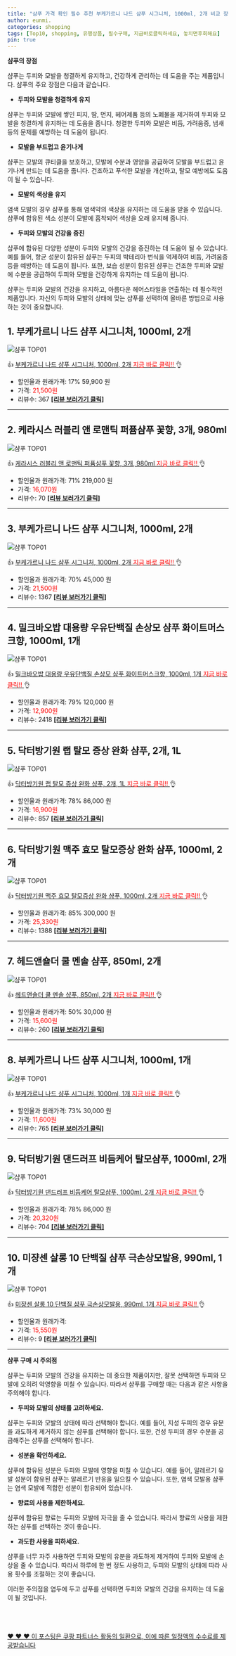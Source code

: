```yaml
---
title: "샴푸 가격 확인 필수 추천 부케가르니 나드 샴푸 시그니처, 1000ml, 2개 비교 장점 구매가이드"
author: eunmi.
categories: shopping
tags: [Top10, shopping, 유행상품, 필수구매, 지금바로클릭하세요, 놓치면후회해요]
pin: true
---
```

**샴푸의 장점**

샴푸는 두피와 모발을 청결하게 유지하고, 건강하게 관리하는 데 도움을 주는 제품입니다. 샴푸의 주요 장점은 다음과 같습니다.

* **두피와 모발을 청결하게 유지**

샴푸는 두피와 모발에 쌓인 피지, 땀, 먼지, 헤어제품 등의 노폐물을 제거하여 두피와 모발을 청결하게 유지하는 데 도움을 줍니다. 청결한 두피와 모발은 비듬, 가려움증, 냄새 등의 문제를 예방하는 데 도움이 됩니다.

* **모발을 부드럽고 윤기나게**

샴푸는 모발의 큐티클을 보호하고, 모발에 수분과 영양을 공급하여 모발을 부드럽고 윤기나게 만드는 데 도움을 줍니다. 건조하고 푸석한 모발을 개선하고, 탈모 예방에도 도움이 될 수 있습니다.

* **모발의 색상을 유지**

염색 모발의 경우 샴푸를 통해 염색약의 색상을 유지하는 데 도움을 받을 수 있습니다. 샴푸에 함유된 색소 성분이 모발에 흡착되어 색상을 오래 유지해 줍니다.

* **두피와 모발의 건강을 증진**

샴푸에 함유된 다양한 성분이 두피와 모발의 건강을 증진하는 데 도움이 될 수 있습니다. 예를 들어, 항균 성분이 함유된 샴푸는 두피의 박테리아 번식을 억제하여 비듬, 가려움증 등을 예방하는 데 도움이 됩니다. 또한, 보습 성분이 함유된 샴푸는 건조한 두피와 모발에 수분을 공급하여 두피와 모발을 건강하게 유지하는 데 도움이 됩니다.

샴푸는 두피와 모발의 건강을 유지하고, 아름다운 헤어스타일을 연출하는 데 필수적인 제품입니다. 자신의 두피와 모발의 상태에 맞는 샴푸를 선택하여 올바른 방법으로 사용하는 것이 중요합니다.

   

## 1. 부케가르니 나드 샴푸 시그니처, 1000ml, 2개

![샴푸 TOP01](https://thumbnail8.coupangcdn.com/thumbnails/remote/230x230ex/image/retail/images/2414591403012493-36bddce4-9c59-4e2d-8b89-52f7edb1c9d9.jpg)


👍 [부케가르니 나드 샴푸 시그니처, 1000ml, 2개 <font color=red> 지금 바로 클릭!! </font> ](https://link.coupang.com/re/AFFSDP?lptag=AF3617701&subid=GithubCoopas&pageKey=5832178307&traceid=V0-153&itemId=19705861480&vendorItemId=4428105221) 👌 


- 할인율과 원래가격: 17%  59,900   원
- 가격: <span style='color:red'>21,500원</span>
- 리뷰수: 367  [**[리뷰 보러가기 클릭]**](https://link.coupang.com/re/AFFSDP?lptag=AF3617701&subid=GithubCoopas&pageKey=5832178307&traceid=V0-153&itemId=19705861480&vendorItemId=4428105221)

---


   

## 2. 케라시스 러블리 앤 로맨틱 퍼퓸샴푸 꽃향, 3개, 980ml

![샴푸 TOP01](https://thumbnail7.coupangcdn.com/thumbnails/remote/230x230ex/image/retail/images/552289089724582-9f2fc0aa-e9af-4071-98e2-2a0581e1a665.jpg)


👍 [케라시스 러블리 앤 로맨틱 퍼퓸샴푸 꽃향, 3개, 980ml <font color=red> 지금 바로 클릭!! </font> ](https://link.coupang.com/re/AFFSDP?lptag=AF3617701&subid=GithubCoopas&pageKey=7151994731&traceid=V0-153&itemId=18626823963&vendorItemId=70408875361) 👌 


- 할인율과 원래가격: 71%  219,000   원
- 가격: <span style='color:red'>16,070원</span>
- 리뷰수: 70  [**[리뷰 보러가기 클릭]**](https://link.coupang.com/re/AFFSDP?lptag=AF3617701&subid=GithubCoopas&pageKey=7151994731&traceid=V0-153&itemId=18626823963&vendorItemId=70408875361)

---


   

## 3. 부케가르니 나드 샴푸 시그니처, 1000ml, 2개

![샴푸 TOP01](https://thumbnail8.coupangcdn.com/thumbnails/remote/230x230ex/image/retail/images/2414591403012493-36bddce4-9c59-4e2d-8b89-52f7edb1c9d9.jpg)


👍 [부케가르니 나드 샴푸 시그니처, 1000ml, 2개 <font color=red> 지금 바로 클릭!! </font> ](https://link.coupang.com/re/AFFSDP?lptag=AF3617701&subid=GithubCoopas&pageKey=5832178307&traceid=V0-153&itemId=19705861480&vendorItemId=4428105221) 👌 


- 할인율과 원래가격: 70%  45,000   원
- 가격: <span style='color:red'>21,500원</span>
- 리뷰수: 1367  [**[리뷰 보러가기 클릭]**](https://link.coupang.com/re/AFFSDP?lptag=AF3617701&subid=GithubCoopas&pageKey=5832178307&traceid=V0-153&itemId=19705861480&vendorItemId=4428105221)

---


   

## 4. 밀크바오밥 대용량 우유단백질 손상모 샴푸 화이트머스크향, 1000ml, 1개

![샴푸 TOP01](https://thumbnail7.coupangcdn.com/thumbnails/remote/230x230ex/image/retail/images/1075155039005682-f7c48dac-ff83-46e0-8823-7addeedc373e.jpg)


👍 [밀크바오밥 대용량 우유단백질 손상모 샴푸 화이트머스크향, 1000ml, 1개 <font color=red> 지금 바로 클릭!! </font> ](https://link.coupang.com/re/AFFSDP?lptag=AF3617701&subid=GithubCoopas&pageKey=6195344013&traceid=V0-153&itemId=12258984357&vendorItemId=4389760680) 👌 


- 할인율과 원래가격: 79%  120,000   원
- 가격: <span style='color:red'>12,900원</span>
- 리뷰수: 2418  [**[리뷰 보러가기 클릭]**](https://link.coupang.com/re/AFFSDP?lptag=AF3617701&subid=GithubCoopas&pageKey=6195344013&traceid=V0-153&itemId=12258984357&vendorItemId=4389760680)

---


   

## 5. 닥터방기원 랩 탈모 증상 완화 샴푸, 2개, 1L

![샴푸 TOP01](https://thumbnail8.coupangcdn.com/thumbnails/remote/230x230ex/image/retail/images/8829630590687672-8402d156-61c3-4faa-984e-2253a804742b.jpg)


👍 [닥터방기원 랩 탈모 증상 완화 샴푸, 2개, 1L <font color=red> 지금 바로 클릭!! </font> ](https://link.coupang.com/re/AFFSDP?lptag=AF3617701&subid=GithubCoopas&pageKey=6778832796&traceid=V0-153&itemId=17735656481&vendorItemId=73089643943) 👌 


- 할인율과 원래가격: 78%  86,000   원
- 가격: <span style='color:red'>16,900원</span>
- 리뷰수: 857  [**[리뷰 보러가기 클릭]**](https://link.coupang.com/re/AFFSDP?lptag=AF3617701&subid=GithubCoopas&pageKey=6778832796&traceid=V0-153&itemId=17735656481&vendorItemId=73089643943)

---


   

## 6. 닥터방기원 맥주 효모 탈모증상 완화 샴푸, 1000ml, 2개

![샴푸 TOP01](https://thumbnail10.coupangcdn.com/thumbnails/remote/230x230ex/image/retail/images/8828604618167778-fea4f7d2-d926-4f97-a91b-0c244b55115d.jpg)


👍 [닥터방기원 맥주 효모 탈모증상 완화 샴푸, 1000ml, 2개 <font color=red> 지금 바로 클릭!! </font> ](https://link.coupang.com/re/AFFSDP?lptag=AF3617701&subid=GithubCoopas&pageKey=4354880145&traceid=V0-153&itemId=17910803692&vendorItemId=72423666435) 👌 


- 할인율과 원래가격: 85%  300,000   원
- 가격: <span style='color:red'>25,330원</span>
- 리뷰수: 1388  [**[리뷰 보러가기 클릭]**](https://link.coupang.com/re/AFFSDP?lptag=AF3617701&subid=GithubCoopas&pageKey=4354880145&traceid=V0-153&itemId=17910803692&vendorItemId=72423666435)

---


   

## 7. 헤드앤숄더 쿨 멘솔 샴푸, 850ml, 2개

![샴푸 TOP01](https://thumbnail6.coupangcdn.com/thumbnails/remote/230x230ex/image/retail/images/1661080087968717-afd832b8-37a8-4719-bf71-e2e549a287e3.jpg)


👍 [헤드앤숄더 쿨 멘솔 샴푸, 850ml, 2개 <font color=red> 지금 바로 클릭!! </font> ](https://link.coupang.com/re/AFFSDP?lptag=AF3617701&subid=GithubCoopas&pageKey=6499998087&traceid=V0-153&itemId=6531850307&vendorItemId=85072867574) 👌 


- 할인율과 원래가격: 50%  30,000   원
- 가격: <span style='color:red'>15,600원</span>
- 리뷰수: 260  [**[리뷰 보러가기 클릭]**](https://link.coupang.com/re/AFFSDP?lptag=AF3617701&subid=GithubCoopas&pageKey=6499998087&traceid=V0-153&itemId=6531850307&vendorItemId=85072867574)

---


   

## 8. 부케가르니 나드 샴푸 시그니처, 1000ml, 1개

![샴푸 TOP01](https://thumbnail9.coupangcdn.com/thumbnails/remote/230x230ex/image/retail/images/8937584125060501-0be90a70-52af-4756-884e-f4f461a254c5.jpg)


👍 [부케가르니 나드 샴푸 시그니처, 1000ml, 1개 <font color=red> 지금 바로 클릭!! </font> ](https://link.coupang.com/re/AFFSDP?lptag=AF3617701&subid=GithubCoopas&pageKey=5832178307&traceid=V0-153&itemId=19668288182&vendorItemId=3131010071) 👌 


- 할인율과 원래가격: 73%  30,000   원
- 가격: <span style='color:red'>11,600원</span>
- 리뷰수: 765  [**[리뷰 보러가기 클릭]**](https://link.coupang.com/re/AFFSDP?lptag=AF3617701&subid=GithubCoopas&pageKey=5832178307&traceid=V0-153&itemId=19668288182&vendorItemId=3131010071)

---


   

## 9. 닥터방기원 댄드러프 비듬케어 탈모샴푸, 1000ml, 2개

![샴푸 TOP01](https://thumbnail8.coupangcdn.com/thumbnails/remote/230x230ex/image/retail/images/8834566958435142-1a7bcb37-550e-4b3a-b25b-d0cd7772925e.jpg)


👍 [닥터방기원 댄드러프 비듬케어 탈모샴푸, 1000ml, 2개 <font color=red> 지금 바로 클릭!! </font> ](https://link.coupang.com/re/AFFSDP?lptag=AF3617701&subid=GithubCoopas&pageKey=1852422474&traceid=V0-153&itemId=18626822037&vendorItemId=71136410714) 👌 


- 할인율과 원래가격: 78%  86,000   원
- 가격: <span style='color:red'>20,320원</span>
- 리뷰수: 704  [**[리뷰 보러가기 클릭]**](https://link.coupang.com/re/AFFSDP?lptag=AF3617701&subid=GithubCoopas&pageKey=1852422474&traceid=V0-153&itemId=18626822037&vendorItemId=71136410714)

---


   

## 10. 미쟝센 살롱 10 단백질 샴푸 극손상모발용, 990ml, 1개

![샴푸 TOP01](https://thumbnail6.coupangcdn.com/thumbnails/remote/230x230ex/image/retail/images/813415007903512-a6e3d25d-e8d9-4228-a91b-be0ed8f93699.jpg)


👍 [미쟝센 살롱 10 단백질 샴푸 극손상모발용, 990ml, 1개 <font color=red> 지금 바로 클릭!! </font> ](https://link.coupang.com/re/AFFSDP?lptag=AF3617701&subid=GithubCoopas&pageKey=7180321469&traceid=V0-153&itemId=18108269864&vendorItemId=74657194644) 👌 


- 할인율과 원래가격: 
- 가격: <span style='color:red'>15,550원</span>
- 리뷰수: 9  [**[리뷰 보러가기 클릭]**](https://link.coupang.com/re/AFFSDP?lptag=AF3617701&subid=GithubCoopas&pageKey=7180321469&traceid=V0-153&itemId=18108269864&vendorItemId=74657194644)

---
**샴푸 구매 시 주의점**

샴푸는 두피와 모발의 건강을 유지하는 데 중요한 제품이지만, 잘못 선택하면 두피와 모발에 오히려 악영향을 미칠 수 있습니다. 따라서 샴푸를 구매할 때는 다음과 같은 사항을 주의해야 합니다.

* **두피와 모발의 상태를 고려하세요.**

샴푸는 두피와 모발의 상태에 따라 선택해야 합니다. 예를 들어, 지성 두피의 경우 유분을 과도하게 제거하지 않는 샴푸를 선택해야 합니다. 또한, 건성 두피의 경우 수분을 공급해주는 샴푸를 선택해야 합니다.

* **성분을 확인하세요.**

샴푸에 함유된 성분은 두피와 모발에 영향을 미칠 수 있습니다. 예를 들어, 알레르기 유발 성분이 함유된 샴푸는 알레르기 반응을 일으킬 수 있습니다. 또한, 염색 모발용 샴푸는 염색 모발에 적합한 성분이 함유되어 있습니다.

* **향료의 사용을 제한하세요.**

샴푸에 함유된 향료는 두피와 모발에 자극을 줄 수 있습니다. 따라서 향료의 사용을 제한하는 샴푸를 선택하는 것이 좋습니다.

* **과도한 사용을 피하세요.**

샴푸를 너무 자주 사용하면 두피와 모발의 유분을 과도하게 제거하여 두피와 모발에 손상을 줄 수 있습니다. 따라서 하루에 한 번 정도 사용하고, 두피와 모발의 상태에 따라 사용 횟수를 조절하는 것이 좋습니다.

이러한 주의점을 염두에 두고 샴푸를 선택하면 두피와 모발의 건강을 유지하는 데 도움이 될 것입니다.<br><br><br><br><br> [ ❤ ❤ ❤ 이 포스팅은 쿠팡 파트너스 활동의 일환으로, 이에 따른 일정액의 수수료를 제공받습니다](https://link.coupang.com/a/bcEFyh)
